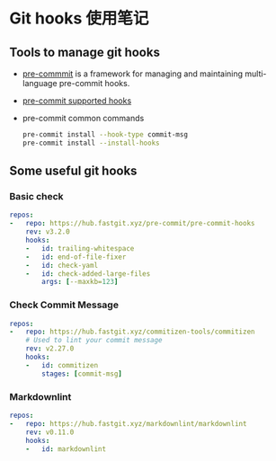 # Git hooks 使用笔记

## Tools to manage git hooks

- [pre-commmit][1] is a framework for managing and maintaining multi-language pre-commit hooks.

- [pre-commit supported hooks][2]

- pre-commit common commands

  ```bash
  pre-commit install --hook-type commit-msg
  pre-commit install --install-hooks
  ```

## Some useful git hooks

### Basic check

```yaml
repos:
-   repo: https://hub.fastgit.xyz/pre-commit/pre-commit-hooks
    rev: v3.2.0
    hooks:
    -   id: trailing-whitespace
    -   id: end-of-file-fixer
    -   id: check-yaml
    -   id: check-added-large-files
        args: [--maxkb=123]
```

### Check Commit Message

```yaml
repos:
-   repo: https://hub.fastgit.xyz/commitizen-tools/commitizen
    # Used to lint your commit message
    rev: v2.27.0
    hooks:
    -   id: commitizen
        stages: [commit-msg]
```

### Markdownlint

```yaml
repos:
-   repo: https://hub.fastgit.xyz/markdownlint/markdownlint
    rev: v0.11.0
    hooks:
    -   id: markdownlint
```

  [1]: https://pre-commit.com/
  [2]: https://pre-commit.com/hooks.html

